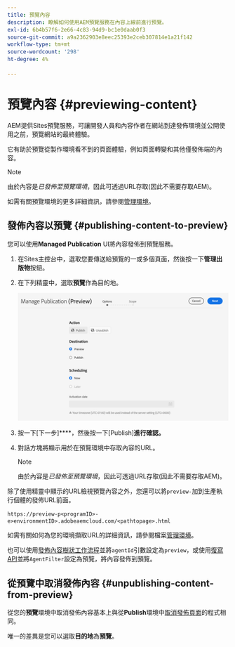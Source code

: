 ```yaml
---
title: 預覽內容
description: 瞭解如何使用AEM預覽服務在內容上線前進行預覽。
exl-id: 6b4b57f6-2e66-4c83-94d9-bc1e0daab0f3
source-git-commit: a9a2362903e8eec25393e2ceb307814e1a21f142
workflow-type: tm+mt
source-wordcount: '298'
ht-degree: 4%

---
```



# 預覽內容 {#previewing-content}

AEM提供Sites預覽服務，可讓開發人員和內容作者在網站到達發佈環境並公開使用之前，預覽網站的最終體驗。

它有助於預覽從製作環境看不到的頁面體驗，例如頁面轉變和其他僅發佈端的內容。

>[!NOTE]
>
>由於內容是&#x200B;*已發佈至預覽環境*，因此可透過URL存取(因此不需要存取AEM)。

如需有關預覽環境的更多詳細資訊，請參閱[管理環境](/help/implementing/cloud-manager/manage-environments.md#access-preview-service)。

## 發佈內容以預覽 {#publishing-content-to-preview}

您可以使用&#x200B;**Managed Publication** UI將內容發佈到預覽服務。

1. 在Sites主控台中，選取您要傳送給預覽的一或多個頁面，然後按一下&#x200B;**管理出版物**&#x200B;按鈕。
1. 在下列精靈中，選取&#x200B;**預覽**&#x200B;作為目的地。

   ![受管理的出版物](/help/sites-cloud/authoring/assets/previewmanagedpublication.png)

1. 按一下[下一步]****，然後按一下[Publish]**進行確認。**

1. 對話方塊將顯示用於在預覽環境中存取內容的URL。

   >[!NOTE]
   >
   >由於內容是&#x200B;*已發佈至預覽環境*，因此可透過URL存取(因此不需要存取AEM)。

除了使用精靈中顯示的URL檢視預覽內容之外，您還可以將`preview-`加到生產執行個體的發佈URL前面。

```
https://preview-p<programID>-e>environmentID>.adobeaemcloud.com/<pathtopage>.html
```

如需有關如何為您的環境擷取URL的詳細資訊，請參閱檔案[管理環境](/help/implementing/cloud-manager/manage-environments.md)。

也可以使用[發佈內容樹狀工作流程](/help/operations/replication.md#publish-content-tree-workflow)並將`agentId`引數設定為`preview`，或使用[復寫API](/help/operations/replication.md#replication-api)並將`AgentFilter`設定為預覽，將內容發佈到預覽。

## 從預覽中取消發佈內容 {#unpublishing-content-from-preview}

從您的&#x200B;**預覽**&#x200B;環境中取消發佈內容基本上與從&#x200B;**Publish**&#x200B;環境中[取消發佈頁面](/help/sites-cloud/authoring/fundamentals/publishing-pages.md#unpublishing-pages)的程式相同。

唯一的差異是您可以選取&#x200B;**目的地**&#x200B;為&#x200B;**預覽**。
